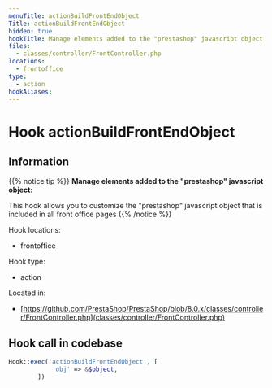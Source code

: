 ```yaml
---
menuTitle: actionBuildFrontEndObject
Title: actionBuildFrontEndObject
hidden: true
hookTitle: Manage elements added to the "prestashop" javascript object
files:
  - classes/controller/FrontController.php
locations:
  - frontoffice
type:
  - action
hookAliases:
---
```


# Hook actionBuildFrontEndObject

## Information

{{% notice tip %}}
**Manage elements added to the "prestashop" javascript object:** 

This hook allows you to customize the "prestashop" javascript object that is included in all front office pages
{{% /notice %}}

Hook locations: 
  - frontoffice

Hook type: 
  - action

Located in: 
  - [https://github.com/PrestaShop/PrestaShop/blob/8.0.x/classes/controller/FrontController.php](classes/controller/FrontController.php)

## Hook call in codebase

```php
Hook::exec('actionBuildFrontEndObject', [
            'obj' => &$object,
        ])
```